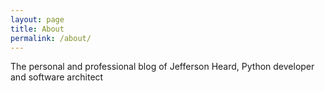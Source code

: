 ```yaml
---
layout: page
title: About
permalink: /about/
---
```


The personal and professional blog of Jefferson Heard, 
Python developer and software architect
